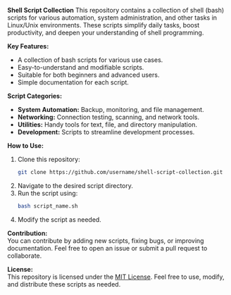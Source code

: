 **Shell Script Collection**
This repository contains a collection of shell (bash) scripts for various automation, system administration, and other tasks in Linux/Unix environments. These scripts simplify daily tasks, boost productivity, and deepen your understanding of shell programming.

**Key Features:**
- A collection of bash scripts for various use cases.
- Easy-to-understand and modifiable scripts.
- Suitable for both beginners and advanced users.
- Simple documentation for each script.

**Script Categories:**
- **System Automation:** Backup, monitoring, and file management.
- **Networking:** Connection testing, scanning, and network tools.
- **Utilities:** Handy tools for text, file, and directory manipulation.
- **Development:** Scripts to streamline development processes.

**How to Use:**
1. Clone this repository:
   ```bash
   git clone https://github.com/username/shell-script-collection.git
   ```
2. Navigate to the desired script directory.
3. Run the script using:
   ```bash
   bash script_name.sh
   ```
4. Modify the script as needed.

**Contribution:**  
You can contribute by adding new scripts, fixing bugs, or improving documentation. Feel free to open an issue or submit a pull request to collaborate.

**License:**  
This repository is licensed under the [MIT License](LICENSE). Feel free to use, modify, and distribute these scripts as needed.
